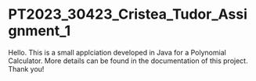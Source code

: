 # PT2023_30423_Cristea_Tudor_Assignment_1

Hello. This is a small applciation developed in Java for a Polynomial Calculator. More details can be found in the documentation of this project. Thank you!
